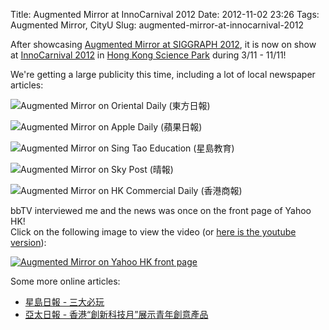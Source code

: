 Title: Augmented Mirror at InnoCarnival 2012
Date: 2012-11-02 23:26
Tags: Augmented Mirror, CityU
Slug: augmented-mirror-at-innocarnival-2012

After showcasing [Augmented Mirror at SIGGRAPH 2012][], it is now on
show at [InnoCarnival 2012][] in [Hong Kong Science Park][] during
3/11 - 11/11!

We're getting a large publicity this time, including a lot of local
newspaper articles:

![Augmented Mirror on Oriental Daily (東方日報)](/files/2012/AugmentedMirror_InnoCarnival2012_OrientalDaily.png)

![Augmented Mirror on Apple Daily (蘋果日報)](/files/2012/AugmentedMirror_InnoCarnival2012_AppleDaily.png)

![Augmented Mirror on Sing Tao Education (星島教育)](/files/2012/AugmentedMirror_InnoCarnival2012_SingTaoEducation.png)

![Augmented Mirror on Sky Post (晴報)](/files/2012/AugmentedMirror_InnoCarnival2012_SkyPost.png)

![Augmented Mirror on HK Commercial Daily (香港商報)](/files/2012/AugmentedMirror_InnoCarnival2012_HKCommercialDaily.png)

bbTV interviewed me and the news was once on the front page of Yahoo
HK!  
Click on the following image to view the video (or [here is the youtube
version](http://www.youtube.com/watch?v=r2_syc4UTH8)):

[![Augmented Mirror on Yahoo HK front page](/files/2012/508f984eec8d8354e0000029.png)](http://hk.news.yahoo.com/video/%E6%B8%AF%E9%9D%92%E7%A0%94-%E9%AD%94%E9%8F%A1-%E8%99%9B%E5%AF%A6%E4%BA%92%E5%8B%95-033300359.html)

Some more online articles:

-   [星島日報 - 三大必玩](http://hk.news.yahoo.com/%E4%B8%89%E5%A4%A7%E5%BF%85%E7%8E%A9-223000136.html)
-   [亞太日報 - 香港“創新科技月”展示青年創意產品](http://www.apdnews.com/news/17220.html)

  [Augmented Mirror at SIGGRAPH 2012]: |filename|2012-08-17_augmented-mirror-at-siggraph-2012.md
  [InnoCarnival 2012]: http://www.itm.gov.hk/en/floorplan.php
  [Hong Kong Science Park]: http://www.hkstp.org/